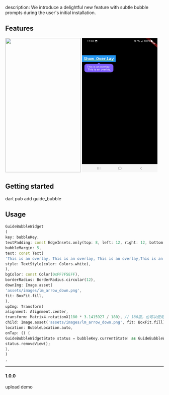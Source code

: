 description: We introduce a delightful new feature with subtle bubble prompts during the user's initial installation.


## Features

<img src="https://raw.githubusercontent.com/aigongzuo/guide_bubble/main/img_0.jpg" width="240px" height="426px"/>
<img src="https://raw.githubusercontent.com/aigongzuo/guide_bubble/main/img_1.jpg" width="240px" height="426px"/>

## Getting started

dart pub add guide_bubble

## Usage

```dart
GuideBubbleWidget
(
key: bubbleKey,
textPadding: const EdgeInsets.only(top: 8, left: 12, right: 12, bottom: 8),
bubbleMargin: 5,
text: const Text(
'This is an overlay, This is an overlay, This is an overlay,This is an overlay,This is an overlay,This is an overlay,',
style: TextStyle(color: Colors.white),
),
bgColor: const Color(0xFF7F5EFF),
borderRadius: BorderRadius.circular(12),
downImg: Image.asset(
'assets/images/lm_arrow_down.png',
fit: BoxFit.fill,
),
upImg: Transform(
alignment: Alignment.center,
transform: Matrix4.rotationX(180 * 3.1415927 / 180), // 180度，也可以使用pi
child: Image.asset('assets/images/lm_arrow_down.png', fit: BoxFit.fill)),
location: BubbleLocation.auto,
onTap: () {
GuideBubbleWidgetState status = bubbleKey.currentState! as GuideBubbleWidgetState;
status.removeView();
},
)
,
```

-----------------------------

####  1.0.0
upload demo 

